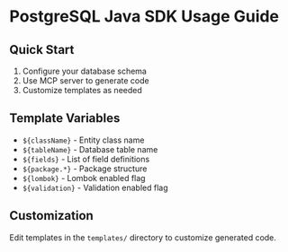 # PostgreSQL Java SDK Usage Guide

## Quick Start

1. Configure your database schema
2. Use MCP server to generate code
3. Customize templates as needed

## Template Variables

- `${className}` - Entity class name
- `${tableName}` - Database table name  
- `${fields}` - List of field definitions
- `${package.*}` - Package structure
- `${lombok}` - Lombok enabled flag
- `${validation}` - Validation enabled flag

## Customization

Edit templates in the `templates/` directory to customize generated code.